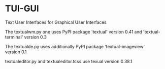 # TUI-GUI
Text User Interfaces for Graphical User Interfaces

The textualwm.py one uses PyPI package 'textual' version 0.41 and 'textual-terminal' version 0.3

The textualde.py uses additionally PyPI package 'textual-imageview' version 0.1

textualeditor.py and textualeditor.tcss use texual version 0.38.1
